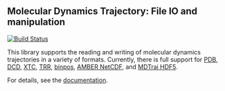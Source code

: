 ## Molecular Dynamics Trajectory: File IO and manipulation

[![Build Status](https://travis-ci.org/rmcgibbo/mdtraj.png)](https://travis-ci.org/rmcgibbo/mdtraj)

This library supports the reading and writing of molecular dynamics trajectories in a variety of formats. Currently, there is full support for [PDB](http://deposit.rcsb.org/adit/docs/pdb_atom_format.html), [DCD](https://www-s.ks.uiuc.edu/Research/vmd/plugins/molfile/dcdplugin.html),
[XTC](http://manual.gromacs.org/online/xtc.html), [TRR](http://www.gromacs.org/Documentation/File_Formats/.trr_File),
[binpos](https://www-s.ks.uiuc.edu/Research/vmd/plugins/molfile/binposplugin.html), [AMBER NetCDF](http://ambermd.org/netcdf/nctraj.html),
and [MDTraj HDF5](https://github.com/rmcgibbo/mdtraj/wiki/HDF5-Trajectory-Format).

For details, see the [documentation](http://rmcgibbo.github.io/mdtraj/).